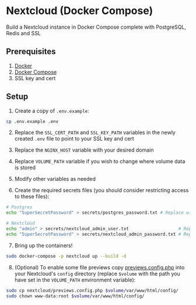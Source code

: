 # Nextcloud (Docker Compose)
Build a Nextcloud instance in Docker Compose complete with PostgreSQL, Redis and SSL

## Prerequisites

1. [Docker](https://docs.docker.com/engine/install/)
2. [Docker Compose](https://docs.docker.com/compose/install/)
3. SSL key and cert

## Setup

1. Create a copy of `.env.example`:

```bash
cp .env.example .env
```

2. Replace the `SSL_CERT_PATH` and `SSL_KEY_PATH` variables in the newly created `.env` file to point to your SSL key and cert

3. Replace the `NGINX_HOST` variable with your desired domain

4. Replace `VOLUME_PATH` variable if you wish to change where volume data is stored

5. Modify other variables as needed

6. Create the required secrets files (you should consider restricting access to these files):

```bash
# Postgres
echo "SuperSecretPassword" > secrets/postgres_password.txt # Replace with your own super secret password

# Nextcloud
echo "admin" > secrets/nextcloud_admin_user.txt                   # Replace with desired admin username
echo "SuperSecretPassword" > secrets/nextcloud_admin_password.txt # Replace with super secret password for admin Nextcloud user
```

7. Bring up the containers!

```bash
sudo docker-compose -p nextcloud up --build -d
```

8. (Optional) To enable some file previews copy [previews.config.php](nextcloud/previews.config.php) into your Nextcloud's `config` directory (replace `$volume` with the path you have set in the `VOLUME_PATH` environment variable):

```bash
sudo cp nextcloud/previews.config.php $volume/var/www/html/config/
sudo chown www-data:root $volume/var/www/html/config/
```
